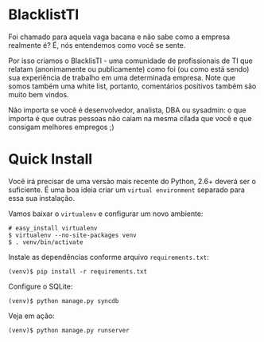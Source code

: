 BlacklistTI
===========


Foi chamado para aquela vaga bacana e não sabe como a empresa realmente é? É,
nós entendemos como você se sente.

Por isso criamos o BlacklisTI - uma comunidade de profissionais de TI que
relatam (anonimamente ou publicamente) como foi (ou como está sendo) sua
experiência de trabalho em uma determinada empresa. Note que somos também uma
white list, portanto, comentários positivos também são muito bem vindos.

Não importa se você é desenvolvedor, analista, DBA ou sysadmin: o que importa é
que outras pessoas não caiam na mesma cilada que você e que consigam melhores
empregos ;)

Quick Install
=============

Você irá precisar de uma versão mais recente do Python, 2.6+ deverá ser
o suficiente. É uma boa ideia criar um `virtual environment` separado
para essa sua instalação.

Vamos baixar o `virtualenv` e configurar um novo ambiente:

    # easy_install virtualenv
    $ virtualenv --no-site-packages venv
    $ . venv/bin/activate

Instale as dependências conforme arquivo `requirements.txt`:

    (venv)$ pip install -r requirements.txt

Configure o SQLite:

    (venv)$ python manage.py syncdb

Veja em ação:

    (venv)$ python manage.py runserver
